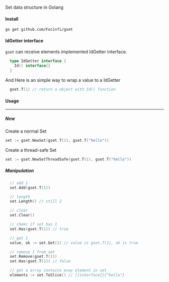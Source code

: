 Set data structure in Golang

#### Install

`go get github.com/Focinfi/gset`

#### IdGetter interface

`gset` can receive elements implemented IdGetter interface.

```go
  type IdGetter interface {
    Id() interface{}
  }
```

And Here is an simple way to wrap a value to a IdGetter


```go
  gset.T(1) // return a object with Id() function

```

#### Usage
----

##### New

Create a normal Set
```go
set := gset.NewSet(gset.T(1), gset.T("hello"))
```

Create a thread-safe Set
```go 
set := gset.NewSetThreadSafe(gset.T(1), gset.T("hello")) 
```

##### Manipulation

```go
  // add 1
  set.Add(gset.T(1))

  // length
  set.Length() // still 2

  // clear
  set.Clear()

  // chekc if set has 1
  set.Has(gset.T(1)) // true

  // get 1
  value, ok := set.Get(1) // value is gset.T(1), ok is true

  // remove 1 from set
  set.Remove(gset.T(1))
  set.Has(gset.T(1)) // false

  // get a array contains evey element in set
  elements := set.ToSlice() // []interface{}{"hello"}
```
